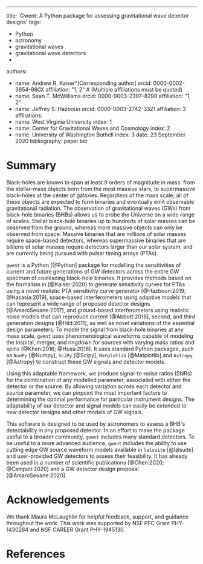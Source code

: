 ---
title: 'Gwent: A Python package for assessing gravitational wave detector designs'
tags:
  - Python
  - astronomy
  - gravitational waves
  - gravitational wave detectors
  - 
authors:
  - name: Andrew R. Kaiser^[Corresponding author]
    orcid: 0000-0002-3654-980X
    affiliation: "1, 2" # (Multiple affiliations must be quoted)
  - name: Sean T. McWilliams
    orcid: 0000-0003-2397-8290
    affiliation: "1, 2"
  - name: Jeffrey S. Hazboun
    orcid: 0000-0003-2742-3321
    affiliation: 3
affiliations:
 - name: West Virginia University
   index: 1
 - name: Center for Gravitational Waves and Cosmology
   index: 2
 - name: University of Washington Bothell
   index: 3
date: 23 September 2020
bibliography: paper.bib

# Summary

Black-holes are known to span at least 9 orders of magnitude in  mass: from the stellar-mass objects born from the most massive stars, to supermassive black-holes at the center of galaxies. Regardless of the mass scale, all of these objects are expected to form binaries and eventually emit observable gravitational radiation. The observation of gravitational waves (GWs) from black-hole binaries (BHBs) allows us to probe the Universe on a wide range of scales. Stellar black-hole binaries up to hundreds of solar masses can be observed from the ground, whereas more massive objects can only be observed from space. Massive binaries that are millions of solar masses require space-based detectors, whereas supermassive binaries that are billions of solar masses require detectors larger than our solar system, and are currently being pursued with pulsar timing arrays (PTAs).

`gwent` is a Python [@Python] package for modelling the sensitivities of current and future generations of GW detectors across the entire GW spectrum of coalescing black-hole binaries. It provides methods based on the formalism in [@Kaiser:2020] to generate sensitivity curves for PTAs using a novel realistic PTA sensitivity curve generator [@Hazboun:2019; @Hasasia:2019], space-based interferometers using adaptive models that can represent a wide range of proposed detector designs [@AmaroSeoane:2017], and ground-based interferometers using realistic noise models that can reproduce current [@Abbott:2016], second, and third generation designs [@Hild:2011], as well as novel variations of the essential design parameters. To model the signal from black-hole binaries at any mass scale, `gwent` uses phenomenological waveforms capable of modeling the inspiral, merger, and ringdown for sources with varying mass ratios and spins [@Khan:2016; @Husa:2016]. It uses standard Python packages, such as `NumPy` [@Numpy], `SciPy` [@Scipy], `Matplotlib` [@Matplotlib] and `Astropy` [@Astropy] to construct these GW signals and detector models.

Using this adaptable framework, we produce signal-to-noise ratios (SNRs) for the combination of any modelled parameter, associated with either the detector or the source. By allowing variation across each detector and source parameter, we can pinpoint the most important factors to determining the optimal performance for particular instrument designs. The adaptability of our detector and signal models can easily be extended to new detector designs and other models of GW signals.

This software is designed to be used by astronomers to assess a BHB's detectability in any proposed detector. In an effort to make the package useful to a broader community, `gwent` includes many standard detectors. To be useful to a more advanced audience, `gwent` includes the ability to use cutting edge GW source waveform models available in `lalsuite` [@lalsuite] and user-provided GW detectors to assess their feasibility. It has already been used in a number of scientific publications [@Chen:2020; @Campeti:2020] and a GW detector design proposal [@AmaroSeoane:2020].

# Acknowledgements

We thank Maura McLaughlin for helpful feedback, support, and guidance throughout the work.
This work was supported by NSF PFC Grant PHY-1430284 and NSF CAREER Grant PHY-1945130.

# References